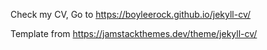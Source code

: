 Check my CV, Go to https://boyleerock.github.io/jekyll-cv/

Template from https://jamstackthemes.dev/theme/jekyll-cv/
